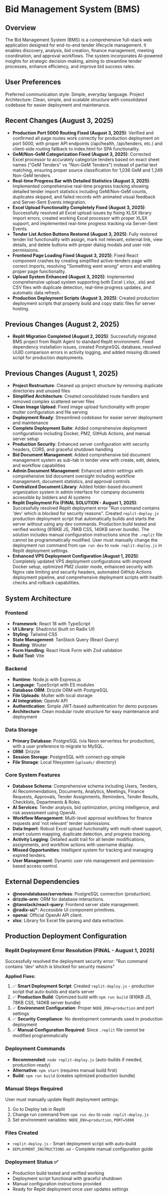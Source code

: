 # Bid Management System (BMS)

## Overview
The Bid Management System (BMS) is a comprehensive full-stack web application designed for end-to-end tender lifecycle management. It enables discovery, analysis, bid creation, finance management, meeting coordination, and approval workflows. The system incorporates AI-powered insights for strategic decision-making, aiming to streamline tender processes, enhance efficiency, and improve bid success rates.

## User Preferences
Preferred communication style: Simple, everyday language.
Project Architecture: Clean, simple, and scalable structure with consolidated codebase for easier deployment and maintenance.

## Recent Changes (August 3, 2025)
- **Production Port 5000 Routing Fixed (August 3, 2025)**: Verified and confirmed all page routes work correctly for production deployment on port 5000, with proper API endpoints (/api/health, /api/tenders, etc.) and client-side routing fallback to index.html for SPA functionality.
- **GeM/Non-GeM Categorization Fixed (August 3, 2025)**: Corrected Excel processor to accurately categorize tenders based on exact sheet names ("GeM Tenders" vs "Non-GeM Tenders") instead of partial text matching, ensuring proper source classification for 1,036 GeM and 1,249 Non-GeM tenders.
- **Real-time Progress Bar with Detailed Statistics (August 3, 2025)**: Implemented comprehensive real-time progress tracking showing detailed tender import statistics including GeM/Non-GeM counts, duplicates skipped, and failed records with animated visual feedback and Server-Sent Events integration.
- **Excel Upload Functionality Completely Fixed (August 3, 2025)**: Successfully resolved all Excel upload issues by fixing XLSX library import errors, created working Excel processor with proper XLSX support, and implemented real-time progress tracking via Server-Sent Events.
- **Tender List Action Buttons Restored (August 3, 2025)**: Fully restored tender list functionality with assign, mark not relevant, external link, view details, and delete buttons with proper dialog modals and user role permissions.
- **Frontend Page Loading Fixed (August 3, 2025)**: Fixed React component crashes by creating simplified active-tenders page with correct imports, resolving "Something went wrong" errors and enabling proper page functionality.
- **Upload System Enhanced (August 3, 2025)**: Implemented comprehensive upload system supporting both Excel (.xlsx, .xls) and CSV files with duplicate detection, real-time progress updates, and automatic data refresh.
- **Production Deployment Scripts (August 3, 2025)**: Created production deployment scripts that properly build and copy static files for server hosting.

## Previous Changes (August 2, 2025)
- **Replit Migration Completed (August 2, 2025)**: Successfully migrated BMS project from Replit Agent to standard Replit environment. Fixed dependency installation issues, created PostgreSQL database, resolved UUID comparison errors in activity logging, and added missing db:seed script for production deployments.

## Previous Changes (August 1, 2025)
- **Project Restructure**: Cleaned up project structure by removing duplicate directories and unused files
- **Simplified Architecture**: Created consolidated route handlers and removed complex scattered server files
- **Clean Image Upload**: Fixed image upload functionality with proper multer configuration and file serving
- **Deployment Ready**: Streamlined codebase for easier server deployment and maintenance
- **Complete Deployment Suite**: Added comprehensive deployment configurations including Docker, PM2, GitHub Actions, and manual server setup
- **Production Security**: Enhanced server configuration with security headers, CORS, and graceful shutdown handling
- **Bid Document Management**: Added comprehensive bid document management system as sub-tab in tender view with create, edit, delete, and workflow capabilities
- **Admin Document Management**: Enhanced admin settings with comprehensive bid document oversight including workflow management, document statistics, and approval controls
- **Centralized Document Library**: Added folder-based document organization system in admin interface for company documents accessible by bidders and AI systems
- **Replit Deployment Fix (FINAL SOLUTION - August 1, 2025)**: Successfully resolved Replit deployment error "Run command contains 'dev' which is blocked for security reasons". Created `replit-deploy.js` production deployment script that automatically builds and starts the server without using any dev commands. Production build tested and verified working (816KB JS, 78KB CSS, 140KB server bundle). The solution includes manual configuration instructions since the `.replit` file cannot be programmatically modified. User must manually change the deployment run command from `npm run dev` to `node replit-deploy.js` in Replit deployment settings.
- **Enhanced VPS Deployment Configuration (August 1, 2025)**: Completely updated VPS deployment configurations with improved Docker setup, optimized PM2 cluster mode, enhanced security with Nginx rate limiting and security headers, automated GitHub Actions deployment pipeline, and comprehensive deployment scripts with health checks and rollback capabilities.

## System Architecture

### Frontend
- **Framework**: React 18 with TypeScript
- **UI Library**: Shadcn/ui (built on Radix UI)
- **Styling**: Tailwind CSS
- **State Management**: TanStack Query (React Query)
- **Routing**: Wouter
- **Form Handling**: React Hook Form with Zod validation
- **Build Tool**: Vite

### Backend
- **Runtime**: Node.js with Express.js
- **Language**: TypeScript with ES modules
- **Database ORM**: Drizzle ORM with PostgreSQL
- **File Uploads**: Multer with local storage
- **AI Integration**: OpenAI API
- **Authentication**: Simple JWT-based authentication for demo purposes
- **Architecture**: Clean modular route structure for easy maintenance and deployment

### Data Storage
- **Primary Database**: PostgreSQL (via Neon serverless for production), with a user preference to migrate to MySQL.
- **ORM**: Drizzle
- **Session Storage**: PostgreSQL with connect-pg-simple
- **File Storage**: Local filesystem (`uploads/` directory)

### Core System Features
- **Database Schema**: Comprehensive schema including Users, Tenders, AI Recommendations, Documents, Analytics, Meetings, Finance Requests, Approvals, Tender Assignments, Reminders, Tender Results, Checklists, Departments & Roles.
- **AI Services**: Tender analysis, bid optimization, pricing intelligence, and risk assessment using OpenAI.
- **Workflow Management**: Multi-level approval workflows for finance requests and 'not relevant' tender submissions.
- **Data Import**: Robust Excel upload functionality with multi-sheet support, smart column mapping, duplicate detection, and progress tracking.
- **Activity Logging**: Detailed audit trail for all tender modifications, assignments, and workflow actions with username display.
- **Missed Opportunities**: Intelligent system for tracking and managing expired tenders.
- **User Management**: Dynamic user role management and permission-based access control.

## External Dependencies

- **@neondatabase/serverless**: PostgreSQL connection (production).
- **drizzle-orm**: ORM for database interactions.
- **@tanstack/react-query**: Frontend server state management.
- **@radix-ui/***: Accessible UI component primitives.
- **openai**: Official OpenAI API client.
- **xlsx**: Library for Excel file parsing and data extraction.

## Production Deployment Configuration

### Replit Deployment Error Resolution (FINAL - August 1, 2025)
Successfully resolved the deployment security error: "Run command contains 'dev' which is blocked for security reasons"

**Applied Fixes:**
1. ✅ **Smart Deployment Script**: Created `replit-deploy.js` - production script that auto-builds and starts server
2. ✅ **Production Build**: Optimized build with `npm run build` (816KB JS, 78KB CSS, 140KB server bundle)
3. ✅ **Environment Configuration**: Proper `NODE_ENV=production` and port settings
4. ✅ **Security Compliance**: No development commands used in production deployment
5. ✅ **Manual Configuration Required**: Since `.replit` file cannot be modified programmatically

### Deployment Commands
- **Recommended**: `node replit-deploy.js` (auto-builds if needed, production-ready)
- **Alternative**: `npm start` (requires manual build first)
- **Build**: `npm run build` (creates optimized production bundle)

### Manual Steps Required
User must manually update Replit deployment settings:
1. Go to Deploy tab in Replit
2. Change run command from `npm run dev` to `node replit-deploy.js`
3. Set environment variables: `NODE_ENV=production`, `PORT=5000`

### Files Created
- `replit-deploy.js` - Smart deployment script with auto-build
- `DEPLOYMENT_INSTRUCTIONS.md` - Complete manual configuration guide

### Deployment Status ✅
- Production build tested and verified working
- Deployment script functional with graceful shutdown
- Manual configuration instructions provided
- Ready for Replit deployment once user updates settings